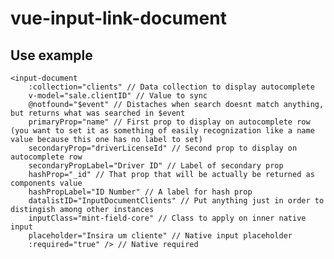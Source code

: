 
# vue-input-link-document

## Use example

    <input-document
        :collection="clients" // Data collection to display autocomplete
        v-model="sale.clientID" // Value to sync
        @notfound="$event" // Distaches when search doesnt match anything, but returns what was searched in $event
        primaryProp="name" // First prop to display on autocomplete row (you want to set it as something of easily recognization like a name value because this one has no label to set)
        secondaryProp="driverLicenseId" // Second prop to display on autocomplete row
        secondaryPropLabel="Driver ID" // Label of secondary prop
        hashProp="_id" // That prop that will be actually be returned as components value
        hashPropLabel="ID Number" // A label for hash prop
        datalistID="InputDocumentClients" // Put anything just in order to distingish among other instances
        inputClass="mint-field-core" // Class to apply on inner native input
        placeholder="Insira um cliente" // Native input placeholder
        :required="true" /> // Native required
